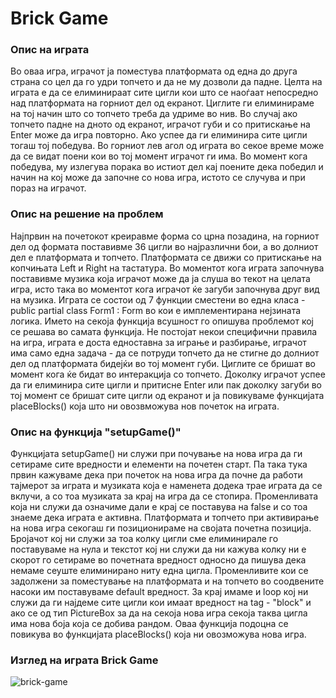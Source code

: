  # Brick Game
                                                                      
  ### Опис на играта
  
  Во оваа игра, играчот ја поместува платформата од една до друга страна со цел да го удри топчето и да не му дозволи да падне. Целта на играта е да се елиминираат сите цигли кои што се наоѓаат непосредно над платформата на горниот дел од екранот. Циглите ги елиминираме на тој начин што со топчето треба да удриме во нив. Во случај ако топчето падне на дното од екранот, играчот губи и со притискање на Enter може да игра повторно. Ако успее да ги елиминира сите цигли тогаш тој победува. Во горниот лев агол од играта во секое време може да се видат поени кои во тој момент играчот ги има. Во момент кога победува, му излегува порака во истиот дел кај поените дека победил и начин на кој може да започне со нова игра, истото се случува и при пораз на играчот. 
  
 ### Опис на решение на проблем
  
   Најпрвин на почетокот креиравме форма со црна позадина, на горниот дел од формата поставивме 36 цигли во најразлични бои, а во долниот дел е платформата и топчето. Платформата се движи со притискање на копчињата Left и Right на тастатура. Во моментот кога играта започнува поставивме музика која играчот може да ја слуша во текот на целата игра, исто така во моментот кога играчот ќе загуби започнува друг вид на музика. Играта се состои од 7 функции сместени во една класа - public partial class Form1 : Form во кои е имплементирана нејзината логика. Името на секоја функција всушност го опишува проблемот кој се решава во самата функција. Не постојат некои специфични правила на игра, играта е доста едноставна за играње и разбирање, играчот има само една задача - да се потруди топчето да не стигне до долниот дел од платформата бидејќи во тој момент губи. Циглите се бришат во момент кога ќе бидат во интеракција со топчето. Доколку играчот успее да ги елиминира сите цигли и притисне Enter или пак доколку загуби во тој момент се бришат сите цигли од екранот и ја повикуваме функцијата placeBlocks() која што ни овозвможува нов почеток на играта.
   
   
 ### Опис на функција "setupGame()"
   
  Функцијата setupGame() ни служи при почување на нова игра да ги сетираме сите вредности и елементи на почетен старт. Па така тука првин кажуваме дека при почеток на нова игра да почне да работи тајмерот за играта и музиката која е наменета додека трае играта да се вклучи, а со тоа музиката за крај на игра да се стопира. Променливата која ни служи да означиме дали е крај се поставува на false и со тоа знаеме дека играта е активна. Платформата и топчето при активирање на нова игра секогаш ги позиционираме на својата почетна позиција. Бројачот кој ни служи за тоа колку цигли сме елиминирале го поставуваме на нула и текстот кој ни служи да ни кажува колку ни е скорот го сетираме во почетната вредност односно да пишува дека немаме сеуште елиминирано ниту една цигла. Променливите кои се задолжени за поместување на платформата и на топчето во соодвените насоки им поставуваме default вредност. За крај имаме и loop кој ни служи да ги најдеме сите цигли кои имаат вредност на tag - "block" и ако се од тип PictureBox за да на секоја нова игра секоја таква цигла има нова боја која се добива рандом. Оваа функција подоцна се повикува во функцијата placeBlocks() која ни овозможува нова игра.
  
### Изглед на играта Brick Game

![brick-game](https://user-images.githubusercontent.com/86257936/169565908-0e35eeb6-a29b-4390-aec8-26d98c236746.png)

